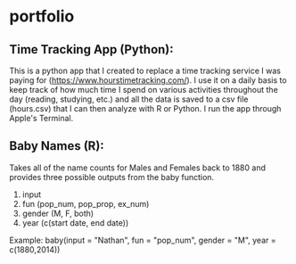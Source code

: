 # portfolio

## Time Tracking App (Python): 

This is a python app that I created to replace a time tracking service I was paying for (https://www.hourstimetracking.com/). I use it on a daily basis to keep track of how much time I spend on various activities throughout the day (reading, studying, etc.) and all the data is saved to a csv file (hours.csv) that I can then analyze with R or Python. I run the app through Apple's Terminal. 

## Baby Names (R): 

Takes all of the name counts for Males and Females back to 1880 and provides three possible outputs from the baby function. 
1. input
2. fun (pop_num, pop_prop, ex_num)
3. gender (M, F, both)
4. year (c(start date, end date))

Example: baby(input = "Nathan", fun = "pop_num", gender = "M", year = c(1880,2014))

## 
